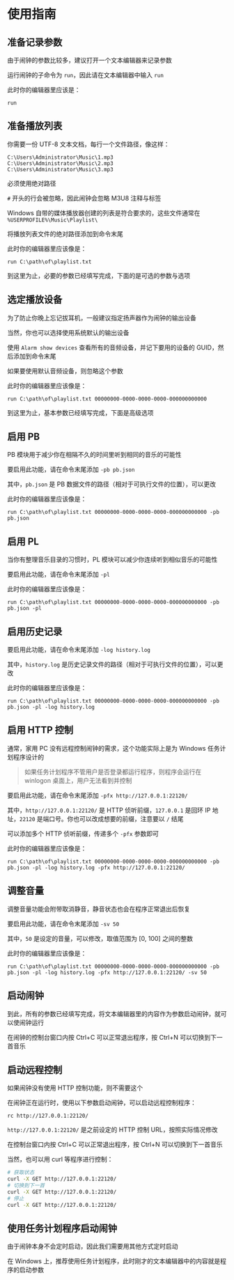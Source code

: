 # 使用指南

## 准备记录参数

由于闹钟的参数比较多，建议打开一个文本编辑器来记录参数

运行闹钟的子命令为 `run`，因此请在文本编辑器中输入 `run`

此时你的编辑器里应该是：
```pwsh
run
```

## 准备播放列表

你需要一份 UTF-8 文本文档，每行一个文件路径，像这样：

```
C:\Users\Administrator\Music\1.mp3
C:\Users\Administrator\Music\2.mp3
C:\Users\Administrator\Music\3.mp3
```

必须使用绝对路径

`#` 开头的行会被忽略，因此闹钟会忽略 M3U8 注释与标签

Windows 自带的媒体播放器创建的列表是符合要求的，这些文件通常在 `%USERPROFILE%\Music\Playlist\`

将播放列表文件的绝对路径添加到命令末尾

此时你的编辑器里应该像是：
```
run C:\path\of\playlist.txt
```

到这里为止，必要的参数已经填写完成，下面的是可选的参数与选项

## 选定播放设备

为了防止你晚上忘记拔耳机，一般建议指定扬声器作为闹钟的输出设备

当然，你也可以选择使用系统默认的输出设备

使用 `Alarm show devices` 查看所有的音频设备，并记下要用的设备的 GUID，然后添加到命令末尾

如果要使用默认音频设备，则忽略这个参数

此时你的编辑器里应该像是：
```
run C:\path\of\playlist.txt 00000000-0000-0000-0000-000000000000
```

到这里为止，基本参数已经填写完成，下面是高级选项

## 启用 PB

PB 模块用于减少你在相隔不久的时间里听到相同的音乐的可能性

要启用此功能，请在命令末尾添加 `-pb pb.json`

其中，`pb.json` 是 PB 数据文件的路径（相对于可执行文件的位置），可以更改

此时你的编辑器里应该像是：
```
run C:\path\of\playlist.txt 00000000-0000-0000-0000-000000000000 -pb pb.json
```

## 启用 PL

当你有整理音乐目录的习惯时，PL 模块可以减少你连续听到相似音乐的可能性

要启用此功能，请在命令末尾添加 `-pl`

此时你的编辑器里应该像是：
```
run C:\path\of\playlist.txt 00000000-0000-0000-0000-000000000000 -pb pb.json -pl
```

## 启用历史记录

要启用此功能，请在命令末尾添加 `-log history.log`

其中，`history.log` 是历史记录文件的路径（相对于可执行文件的位置），可以更改

此时你的编辑器里应该像是：
```
run C:\path\of\playlist.txt 00000000-0000-0000-0000-000000000000 -pb pb.json -pl -log history.log
```

## 启用 HTTP 控制

通常，家用 PC 没有远程控制闹钟的需求，这个功能实际上是为 Windows 任务计划程序设计的

> 如果任务计划程序不管用户是否登录都运行程序，则程序会运行在 winlogon 桌面上，用户无法看到并控制

要启用此功能，请在命令末尾添加 `-pfx http://127.0.0.1:22120/`

其中，`http://127.0.0.1:22120/` 是 HTTP 侦听前缀，`127.0.0.1` 是回环 IP 地址，`22120` 是端口号。你也可以改成想要的前缀，注意要以 `/` 结尾

可以添加多个 HTTP 侦听前缀，传递多个 `-pfx` 参数即可

此时你的编辑器里应该像是：
```
run C:\path\of\playlist.txt 00000000-0000-0000-0000-000000000000 -pb pb.json -pl -log history.log -pfx http://127.0.0.1:22120/
```

## 调整音量

调整音量功能会附带取消静音，静音状态也会在程序正常退出后恢复

要启用此功能，请在命令末尾添加 `-sv 50`

其中，`50` 是设定的音量，可以修改，取值范围为 [0, 100] 之间的整数

此时你的编辑器里应该像是：
```
run C:\path\of\playlist.txt 00000000-0000-0000-0000-000000000000 -pb pb.json -pl -log history.log -pfx http://127.0.0.1:22120/ -sv 50
```

## 启动闹钟

到此，所有的参数已经填写完成，将文本编辑器里的内容作为参数启动闹钟，就可以使闹钟运行

在闹钟的控制台窗口内按 Ctrl+C 可以正常退出程序，按 Ctrl+N 可以切换到下一首音乐

## 启动远程控制

如果闹钟没有使用 HTTP 控制功能，则不需要这个

在闹钟正在运行时，使用以下参数启动闹钟，可以启动远程控制程序：
```
rc http://127.0.0.1:22120/
```

`http://127.0.0.1:22120/` 是之前设定的 HTTP 控制 URL，按照实际情况修改

在控制台窗口内按 Ctrl+C 可以正常退出程序，按 Ctrl+N 可以切换到下一首音乐

当然，也可以用 curl 等程序进行控制：
```bash
# 获取状态
curl -X GET http://127.0.0.1:22120/
# 切换到下一首
curl -X GET http://127.0.0.1:22120/
# 停止
curl -X GET http://127.0.0.1:22120/
```

## 使用任务计划程序启动闹钟

由于闹钟本身不会定时启动，因此我们需要用其他方式定时启动

在 Windows 上，推荐使用任务计划程序，此时刚才的文本编辑器中的内容就是程序的启动参数
